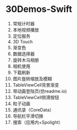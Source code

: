 # 30Demos-Swift

1. 常规计时器
2. 本地视频播放
3. 定位服务
4. 3D Touch
5. 渐变色
6. 数据选择器
7. 旋转木马相册
8. 相机使用
9. 下载刷新
10. 图片旋转缩放及模糊
11. TableViewCell背景渐变
12. 带动画登陆页(仿readme.io)
13. TableViewCell侧滑按钮
14. 粒子动画
15. 通讯录（CoreData）
16. 导航栏平滑切换
17. 搜索（应用内+Spolight）
